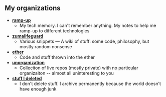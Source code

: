 ## My organizations

* **[ramp-up](https://github.com/kasajian-rampup)** 
  * My tech memory.  I can't remember anything.  My notes to help me ramp-up to different technologies
* **[zumalifeguard](https://github.com/zumalifeguard)**
  * Various snippets — A wiki of stuff: some code, philosophy, but mostly random nonsense
* **[ether](https://github.com/kasajian-ether)**
  * Code and stuff thrown into the ether
* **[unorganization](https://github.com/Unorganization)**
  * Colleciton of live repos (mostly private) with no particular organizaiton -- almost all uninteresting to you
* **[stuff I deleted](https://github.com/kasajian-archived)**
  * I don't delete stuff.  I archive permanently because the world doesn't have enough junk
